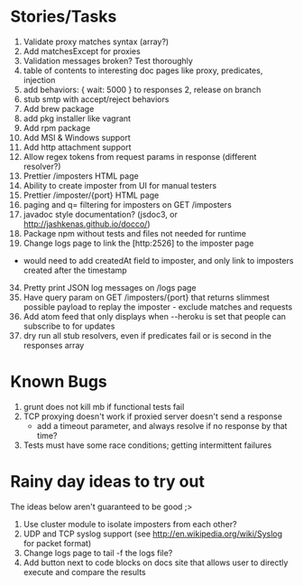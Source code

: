 Stories/Tasks
=============

1. Validate proxy matches syntax (array?)
1. Add matchesExcept for proxies
1. Validation messages broken?  Test thoroughly
1. table of contents to interesting doc pages like proxy, predicates, injection
1. add behaviors: { wait: 5000 } to responses
2, release on branch
0. stub smtp with accept/reject behaviors
6. Add brew package
6. add pkg installer like vagrant
7. Add rpm package
8. Add MSI & Windows support
1. Add http attachment support
1. Allow regex tokens from request params in response (different resolver?)
21. Prettier /imposters HTML page
22. Ability to create imposter from UI for manual testers
23. Prettier /imposter/{port} HTML page
27. paging and q= filtering for imposters on GET /imposters
30. javadoc style documentation? (jsdoc3, or http://jashkenas.github.io/docco/)
31. Package npm without tests and files not needed for runtime
33. Change logs page to link the [http:2526] to the imposter page
  - would need to add createdAt field to imposter, and only link to imposters created after the timestamp
34. Pretty print JSON log messages on /logs page
35. Have query param on GET /imposters/{port} that returns slimmest possible payload to replay the imposter
        - exclude matches and requests
38. Add atom feed that only displays when --heroku is set that people can subscribe to for updates
39. dry run all stub resolvers, even if predicates fail or is second in the responses array

Known Bugs
==========
1. grunt does not kill mb if functional tests fail
2. TCP proxying doesn't work if proxied server doesn't send a response
   - add a timeout parameter, and always resolve if no response by that time?
3. Tests must have some race conditions; getting intermittent failures

Rainy day ideas to try out
=================================
The ideas below aren't guaranteed to be good ;>

1. Use cluster module to isolate imposters from each other?
2. UDP and TCP syslog support (see http://en.wikipedia.org/wiki/Syslog for packet format)
3. Change logs page to tail -f the logs file?
4. Add button next to code blocks on docs site that allows user to directly execute and compare the results
